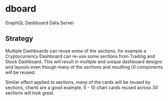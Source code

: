 # dboard
GraphQL Dashboard Data Server

## Strategy

Multiple Dashboards can reuse some of the sections, for example a Cryptocurrency
Dashboard can re-use some sections from Trading and Stock Dashboard. This will
result in multiple and unique dashboard designs and layouts even though many of
the sections and resulting UI components will be reused.

Similar effect applied to sections, many of the cards will be reused by sections,
charts are a good example, 5 - 10 chart cards reused across 30 sections will
look great.
